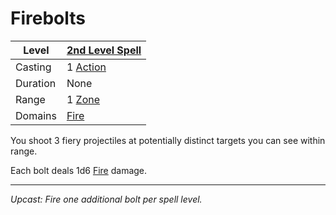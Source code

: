 # Firebolts

| Level    | [2nd Level Spell](2nd%20Level%20Spells.md)                            |
| -------- | --------------------------------------------------------------------- |
| Casting  | 1 [Action](../../../../Game%20Procedures/Core%20Procedures/Action.md) |
| Duration | None                                                                  |
| Range    | 1 [Zone](../../../../Game%20Procedures/Core%20Procedures/Zone.md)     |
| Domains  | [Fire](../../Spell%20Domains/Fire.md)                                 |

You shoot 3 fiery projectiles at potentially distinct targets you can see within range.

Each bolt deals 1d6 [Fire](../../../../Game%20Procedures/Combat/Damage%20Types/Fire.md) damage.

---
*Upcast: Fire one additional bolt per spell level.*

